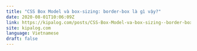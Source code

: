 ```yaml
---
title: "CSS Box Model và box-sizing: border-box là gì vậy?"
date: 2020-08-01T10:06:09Z
link: https://kipalog.com/posts/CSS-Box-Model-va-box-sizing--border-box-la-gi-vay?utm_medium=RSS&utm_source=news.12bit.vn
site: kipalog.com
language: Vietnamese
draft: false
---
```

